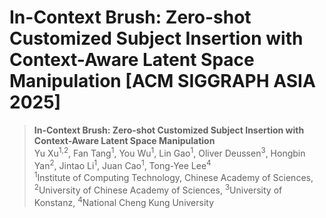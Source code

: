 # In-Context Brush: Zero-shot Customized Subject Insertion with Context-Aware Latent Space Manipulation [ACM SIGGRAPH ASIA 2025]

> **In-Context Brush: Zero-shot Customized Subject Insertion with Context-Aware Latent Space Manipulation**<br>
> Yu Xu<sup>1,2</sup>, Fan Tang<sup>1</sup>, You Wu<sup>1</sup>, Lin Gao<sup>1</sup>, Oliver Deussen<sup>3</sup>, Hongbin Yan<sup>2</sup>, Jintao Li<sup>1</sup>, Juan Cao<sup>1</sup>, Tong-Yee Lee<sup>4</sup> <br>
> <sup>1</sup>Institute of Computing Technology, Chinese Academy of Sciences, <sup>2</sup>University of Chinese Academy of Sciences, <sup>3</sup>University of Konstanz, <sup>4</sup>National Cheng Kung University

